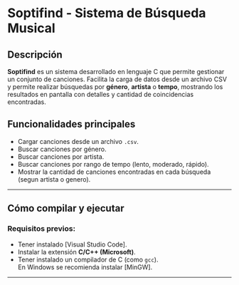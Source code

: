 # Soptifind - Sistema de Búsqueda Musical

## Descripción

**Soptifind** es un sistema desarrollado en lenguaje C que permite gestionar un conjunto de canciones. Facilita la carga de datos desde un archivo CSV y permite realizar búsquedas por **género**, **artista** o **tempo**, mostrando los resultados en pantalla con detalles y cantidad de coincidencias encontradas.

## Funcionalidades principales

- Cargar canciones desde un archivo `.csv`.
- Buscar canciones por género.
- Buscar canciones por artista.
- Buscar canciones por rango de tempo (lento, moderado, rápido).
- Mostrar la cantidad de canciones encontradas en cada búsqueda (segun artista o genero).

---

## Cómo compilar y ejecutar

### Requisitos previos:

- Tener instalado [Visual Studio Code].
- Instalar la extensión **C/C++ (Microsoft)**.
- Tener instalado un compilador de C (como `gcc`).  
  En Windows se recomienda instalar [MinGW].

---